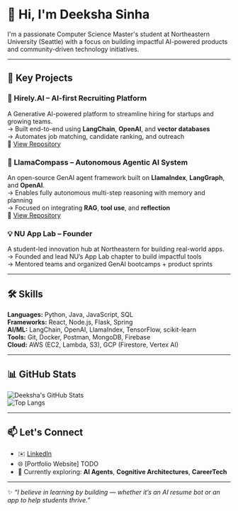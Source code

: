 # 👋 Hi, I'm Deeksha Sinha

I'm a passionate Computer Science Master's student at Northeastern University (Seattle) with a focus on building impactful AI-powered products and community-driven technology initiatives.

---

## 🔑 Key Projects

### 🧠 Hirely.AI – AI-first Recruiting Platform  
A Generative AI-powered platform to streamline hiring for startups and growing teams.  
→ Built end-to-end using **LangChain**, **OpenAI**, and **vector databases**  
→ Automates job matching, candidate ranking, and outreach  
🔗 [View Repository](https://github.com/DeekshaSinha05/Hirely.AI)

### 🧭 LlamaCompass – Autonomous Agentic AI System  
An open-source GenAI agent framework built on **LlamaIndex**, **LangGraph**, and **OpenAI**.  
→ Enables fully autonomous multi-step reasoning with memory and planning  
→ Focused on integrating **RAG**, **tool use**, and **reflection**  
🔗 [View Repository](https://github.com/anigasan/LlamaCompass)

### 💡 NU App Lab – Founder  
A student-led innovation hub at Northeastern for building real-world apps.  
→ Founded and lead NU’s App Lab chapter to build impactful tools  
→ Mentored teams and organized GenAI bootcamps + product sprints

---

## 🛠️ Skills

**Languages:** Python, Java, JavaScript, SQL  
**Frameworks:** React, Node.js, Flask, Spring  
**AI/ML:** LangChain, OpenAI, LlamaIndex, TensorFlow, scikit-learn  
**Tools:** Git, Docker, Postman, MongoDB, Firebase  
**Cloud:** AWS (EC2, Lambda, S3), GCP (Firestore, Vertex AI)

---

## 📊 GitHub Stats

![Deeksha's GitHub Stats](https://github-readme-stats.vercel.app/api?username=DeekshaSinha05&show_icons=true&theme=tokyonight&hide_rank=true)  
![Top Langs](https://github-readme-stats.vercel.app/api/top-langs/?username=DeekshaSinha05&layout=compact&theme=tokyonight)

---

## 📫 Let's Connect

- ✉️ [LinkedIn](https://www.linkedin.com/in/deekshads/)
- 🌐 [Portfolio Website] TODO
- 🧠 Currently exploring: **AI Agents**, **Cognitive Architectures**, **CareerTech**

---

✨ _“I believe in learning by building — whether it’s an AI resume bot or an app to help students thrive.”_
